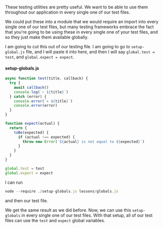 These testing utilities are pretty useful. We want to be able to use them throughout our application in every single one of our test files.

We could put these into a module that we would require an import into every single one of our test files, but many testing frameworks embrace the fact that you're going to be using these in every single one of your test files, and so they just make them available globally.

I am going to cut this out of our testing file. I am going to go to `setup-global.js` file, and I will paste it into here, and then I will say `global.test = test`, and `global.expect = expect`.

#### setup-globals.js
```javascript
async function test(title, callback) {
  try {
    await callback()
    console.log(`✓ ${title}`)
  } catch (error) {
    console.error(`✕ ${title}`)
    console.error(error)
  }
}

function expect(actual) {
  return {
    toBe(expected) {
      if (actual !== expected) {
        throw new Error(`${actual} is not equal to ${expected}`)
      }
    }
  }
}

global.test = test
global.expect = expect
```

I can run 

```javascript
node --require ./setup-globals.js lessons/globals.js
```
and then our test file. 

We get the same result as we did before. Now, we can use this `setup-globals` in every single one of our test files. With that setup, all of our test files can use the `test` and `expect` global variables.